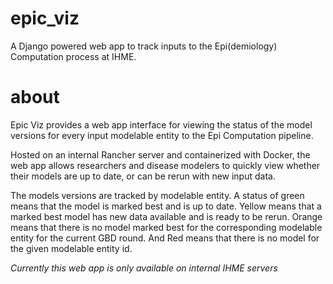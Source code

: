 # epic_viz
A Django powered web app to track inputs to the Epi(demiology) Computation process at IHME.


# about
Epic Viz provides a web app interface for viewing the status of the model versions for every input modelable entity to the Epi Computation pipeline.

Hosted on an internal Rancher server and containerized with Docker, the web app allows researchers and disease modelers to quickly view whether their models are up to date, or can be rerun with new input data.

The models versions are tracked by modelable entity. A status of green means that the model is marked best and is up to date. Yellow means that a marked best model has new data available and is ready to be rerun. Orange means that there is no model marked best for the corresponding modelable entity for the current GBD round. And Red means that there is no model for the given modelable entity id.

*Currently this web app is only available on internal IHME servers*
